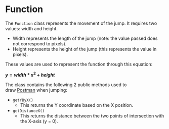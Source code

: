 # Function

The `Function` class represents the movement of the jump. It requires two values: width and height.

- Width represents the length of the jump (note: the value passed does not correspond to pixels).
- Height represents the height of the jump (this represents the value in pixels).

These values are used to represent the function through this equation:

**$y = width * x^2 + height$**

The class contains the following 2 public methods used to draw [Postman](./../models/postman.md) when jumping:

- `getYByX()`
    - This returns the Y coordinate based on the X position.
- `getDistanceX()`
    - This returns the distance between the two points of intersection with the X-axis (y = 0).